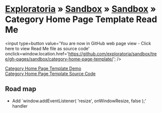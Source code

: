 [Exploratoria]( http://exploratoria.github.io ) &raquo; [Sandbox]( http://exploratoria.github.io/sandbox/ ) &raquo; [Sandbox]( http://exploratoria.github.io/sandbox/sandbox/ ) &raquo; 
Category Home Page Template Read Me
===

<span style=display:none; >[You are now in GitHub source code view - click here to view Read Me file as a web page]( http://exploratoria.github.io/sandbox/sandbox/category-home-page-template/index.html "View file as a web page." ) </span>
<input type=button value='You are now in GitHub web page view - Click here to view Read Me file as source code' onclick=window.location.href='https://github.com/exploratoria/sandbox/tree/gh-pages/sandbox/category-home-page-template/'; />

[Category Home Page Template Demo]( http://exploratoria.github.io/sandbox/sandbox/category-home-page-template/dev/index.html)  
[Category Home Page Template Source Code]( https://github.com/exploratoria/sandbox/tree/gh-pages/sandbox/category-home-page-template/v-0-1-1/ )

## Road map

* Add `window.addEventListener( 'resize', onWindowResize, false );' handler





